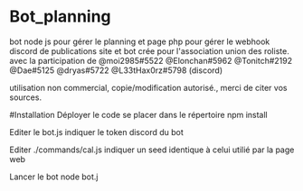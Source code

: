 # Bot_planning
bot node js pour gérer le planning et page php pour gérer le webhook discord de publications
site et bot crée pour l'association union des roliste.
avec la participation de @moi2985#5522 @Elonchan#5962 @Tonitch#2192 @Dae#5125 @dryas#5722 @L33tHax0rz#5798  (discord)

utilisation non commercial, copie/modification autorisé., merci de citer vos sources.

#Installation
Déployer le code 
se placer dans le répertoire
npm install

Editer le bot.js
indiquer le token discord du bot

Editer ./commands/cal.js
indiquer un seed identique à celui utilié par la page web

Lancer le bot
node bot.j
